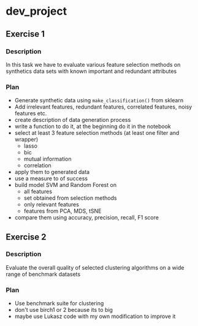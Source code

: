 # dev_project

## Exercise 1

### Description

In this task we have to evaluate various feature selection methods on synthetics data sets with known important and redundant attributes

### Plan

- Generate synthetic data using `make_classification()` from sklearn
- Add irrelevant features, redundant features, correlated features, noisy features etc.
- create description of data generation process
- write a function to do it, at the beginning do it in the notebook
- select at least 3 feature selection methods (at least one filter and wrapper)
    - lasso
    - bic
    - mutual information
    - correlation
- apply them to generated data
- use a measure to of success
- build model SVM and Random Forest on
    - all features
    - set obtained from selection methods
    - only relevant features
    - features from PCA, MDS, tSNE
- compare them using accuracy, precision, recall, F1 score

## Exercise 2

### Description

Evaluate the overall quality of selected clustering algorithms on a wide range of benchmark datasets

### Plan

- Use benchmark suite for clustering
- don't use birch1 or 2 because its to big
- maybe use Lukasz code with my own modification to improve it
